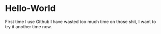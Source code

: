 # Hello-World
First time I use Github
I have wasted too much time on those shit, I want to try it another time now. 
